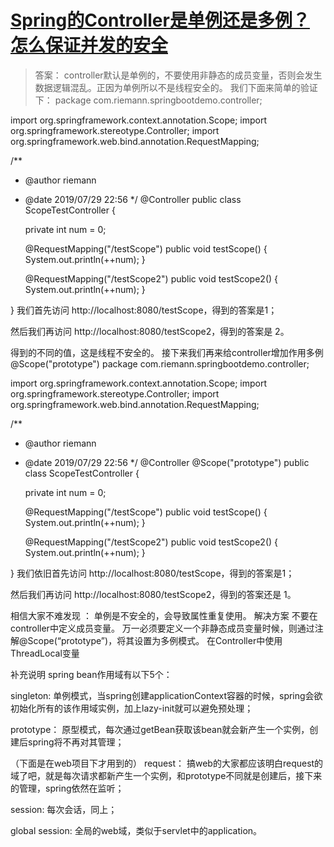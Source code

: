 # [Spring的Controller是单例还是多例？怎么保证并发的安全](https://mp.weixin.qq.com/s/P_S-YwybMwFUxnqBA7AnvQ)

> 答案：
  controller默认是单例的，不要使用非静态的成员变量，否则会发生数据逻辑混乱。正因为单例所以不是线程安全的。
  我们下面来简单的验证下：
  package com.riemann.springbootdemo.controller;

  import org.springframework.context.annotation.Scope;
  import org.springframework.stereotype.Controller;
  import org.springframework.web.bind.annotation.RequestMapping;

  /**
   * @author riemann
   * @date 2019/07/29 22:56
   */
  @Controller
  public class ScopeTestController {

      private int num = 0;

      @RequestMapping("/testScope")
      public void testScope() {
          System.out.println(++num);
      }

      @RequestMapping("/testScope2")
      public void testScope2() {
          System.out.println(++num);
      }

  }
  我们首先访问 http://localhost:8080/testScope，得到的答案是1；

  然后我们再访问 http://localhost:8080/testScope2，得到的答案是 2。

  得到的不同的值，这是线程不安全的。
  接下来我们再来给controller增加作用多例 @Scope("prototype")
  package com.riemann.springbootdemo.controller;

  import org.springframework.context.annotation.Scope;
  import org.springframework.stereotype.Controller;
  import org.springframework.web.bind.annotation.RequestMapping;

  /**
   * @author riemann
   * @date 2019/07/29 22:56
   */
  @Controller
  @Scope("prototype")
  public class ScopeTestController {

      private int num = 0;

      @RequestMapping("/testScope")
      public void testScope() {
          System.out.println(++num);
      }

      @RequestMapping("/testScope2")
      public void testScope2() {
          System.out.println(++num);
      }

  }
  我们依旧首先访问 http://localhost:8080/testScope，得到的答案是1；

  然后我们再访问 http://localhost:8080/testScope2，得到的答案还是 1。

  相信大家不难发现 ：
  单例是不安全的，会导致属性重复使用。
  解决方案
  不要在controller中定义成员变量。
  万一必须要定义一个非静态成员变量时候，则通过注解@Scope(“prototype”)，将其设置为多例模式。
  在Controller中使用ThreadLocal变量

  补充说明
  spring bean作用域有以下5个：

  singleton: 单例模式，当spring创建applicationContext容器的时候，spring会欲初始化所有的该作用域实例，加上lazy-init就可以避免预处理；

  prototype： 原型模式，每次通过getBean获取该bean就会新产生一个实例，创建后spring将不再对其管理；

  （下面是在web项目下才用到的）
  request： 搞web的大家都应该明白request的域了吧，就是每次请求都新产生一个实例，和prototype不同就是创建后，接下来的管理，spring依然在监听；

  session: 每次会话，同上；

  global session: 全局的web域，类似于servlet中的application。
